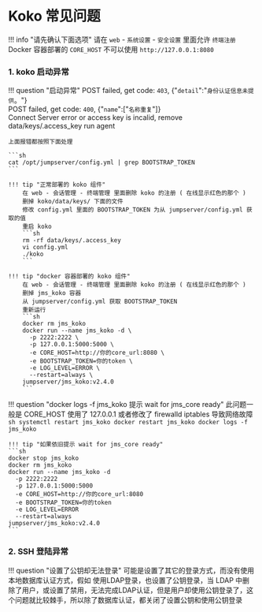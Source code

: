 # Koko 常见问题

!!! info "请先确认下面选项"
    请在 `web` - `系统设置` - `安全设置` 里面允许 `终端注册`  
    Docker 容器部署的 `CORE_HOST` 不可以使用 `http://127.0.0.1:8080`

### 1. koko 启动异常

!!! question "启动异常"
    POST failed, get code: `403`, {"`detail`":"`身份认证信息未提供`。"}  
    POST failed, get code: `400`, {"`name`":["`名称重复`"]}  
    Connect Server error or access key is incalid, remove data/keys/.access_key run agent

    上面报错都按照下面处理

    ```sh
    cat /opt/jumpserver/config.yml | grep BOOTSTRAP_TOKEN
    ```

    !!! tip "正常部署的 koko 组件"
        在 web - 会话管理 - 终端管理 里面删除 koko 的注册 ( 在线显示红色的那个 )  
        删掉 koko/data/keys/ 下面的文件  
        修改 config.yml 里面的 BOOTSTRAP_TOKEN 为从 jumpserver/config.yml 获取的值  
        重启 koko  
        ```sh
        rm -rf data/keys/.access_key
        vi config.yml
        ./koko
        ```

    !!! tip "docker 容器部署的 koko 组件"
        在 web - 会话管理 - 终端管理 里面删除 koko 的注册 ( 在线显示红色的那个 )  
        删掉 jms_koko 容器  
        从 jumpserver/config.yml 获取 BOOTSTRAP_TOKEN  
        重新运行  
        ```sh
        docker rm jms_koko
        docker run --name jms_koko -d \
          -p 2222:2222 \
          -p 127.0.0.1:5000:5000 \
          -e CORE_HOST=http://你的core_url:8080 \
          -e BOOTSTRAP_TOKEN=你的token \
          -e LOG_LEVEL=ERROR \
          --restart=always \
        jumpserver/jms_koko:v2.4.0
        ```

!!! question "docker logs -f jms_koko 提示 wait for jms_core ready"
    此问题一般是 CORE_HOST 使用了 127.0.0.1 或者修改了 firewalld iptables 导致网络故障
    ```sh
    systemctl restart jms_koko
    docker restart jms_koko
    docker logs -f jms_koko
    ```

    !!! tip "如果依旧提示 wait for jms_core ready"
    ```sh
    docker stop jms_koko
    docker rm jms_koko
    docker run --name jms_koko -d
      -p 2222:2222
      -p 127.0.0.1:5000:5000
      -e CORE_HOST=http://你的core_url:8080
      -e BOOTSTRAP_TOKEN=你的token
      -e LOG_LEVEL=ERROR
      --restart=always
    jumpserver/jms_koko:v2.4.0
    ```

### 2. SSH 登陆异常

!!! question "设置了公钥却无法登录"
    可能是设置了其它的登录方式，而没有使用本地数据库认证方式，假如 使用LDAP登录，也设置了公钥登录，当 LDAP 中删除了用户，或设置了禁用，无法完成LDAP认证，但是用户却使用公钥登录了，这个问题就比较棘手，所以除了数据库认证，都关闭了设置公钥和使用公钥登录
